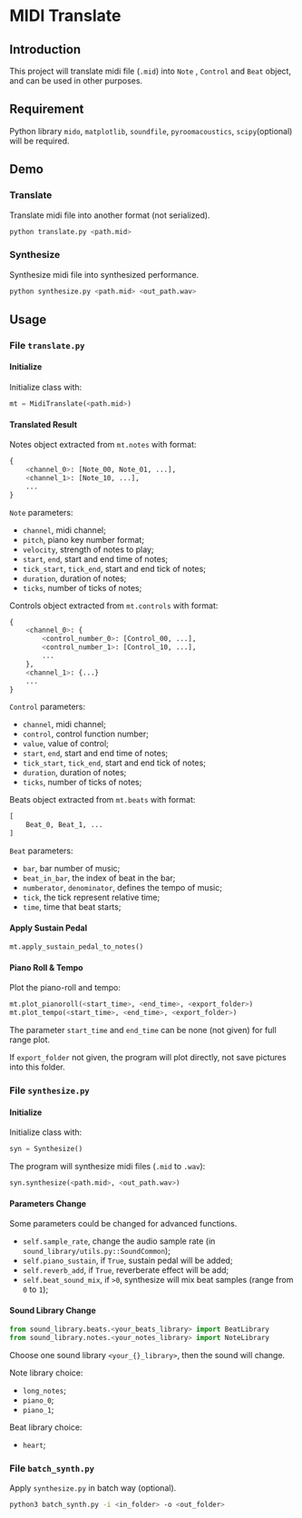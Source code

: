# MIDI  Translate

## Introduction

This project will translate midi file (`.mid`) into `Note` , `Control`  and `Beat` object, and can be used in other purposes.

## Requirement

Python library `mido`, `matplotlib`, `soundfile`, `pyroomacoustics`, `scipy`(optional) will be required.

## Demo

### Translate

Translate midi file into another format (not serialized).

```bash
python translate.py <path.mid>
```

### Synthesize

Synthesize midi file into synthesized performance.

```bash
python synthesize.py <path.mid> <out_path.wav>
```

## Usage

### File `translate.py`

#### Initialize

Initialize class with:

```python
mt = MidiTranslate(<path.mid>)
```

#### Translated Result

Notes object extracted from `mt.notes` with format:

```python
{
    <channel_0>: [Note_00, Note_01, ...],
    <channel_1>: [Note_10, ...],
    ...
}
```

`Note` parameters:

* `channel`, midi channel;
* `pitch`, piano key number format;
* `velocity`, strength of notes to play;
* `start`, `end`, start and end time of notes;
* `tick_start`, `tick_end`, start and end tick of notes;
* `duration`, duration of notes;
* `ticks`, number of ticks of notes;

Controls object extracted from `mt.controls` with format:

```python
{
    <channel_0>: {
        <control_number_0>: [Control_00, ...],
        <control_number_1>: [Control_10, ...],
        ...
    },
    <channel_1>: {...}
    ...
}
```

`Control` parameters:

* `channel`, midi channel;
* `control`, control function number;
* `value`, value of control;
* `start`, `end`, start and end time of notes;
* `tick_start`, `tick_end`, start and end tick of notes;
* `duration`, duration of notes;
* `ticks`, number of ticks of notes;

Beats object extracted from `mt.beats` with format:

```python
[
    Beat_0, Beat_1, ...
]
```

`Beat` parameters:

* `bar`, bar number of music;
* `beat_in_bar`, the index of beat in the bar;
* `numberator`, `denominator`, defines the tempo of music;
* `tick`, the tick represent relative time;
* `time`, time that beat starts;

#### Apply Sustain Pedal

```python
mt.apply_sustain_pedal_to_notes()
```

#### Piano Roll & Tempo

Plot the piano-roll and tempo:

```python
mt.plot_pianoroll(<start_time>, <end_time>, <export_folder>)
mt.plot_tempo(<start_time>, <end_time>, <export_folder>)
```

The parameter `start_time` and `end_time` can be none (not given) for full range plot.

If `export_folder` not given, the program will plot directly, not save pictures into this folder.

### File `synthesize.py`

#### Initialize

Initialize class with:

```python
syn = Synthesize()
```

The program will synthesize midi files (`.mid` to `.wav`):

```python
syn.synthesize(<path.mid>, <out_path.wav>)
```

#### Parameters Change

Some parameters could be changed for advanced functions.

* `self.sample_rate`, change the audio sample rate (in `sound_library/utils.py::SoundCommon`);
* `self.piano_sustain`, if `True`, sustain pedal will be added;
* `self.reverb_add`, if `True`, reverberate effect will be add;
* `self.beat_sound_mix`, if `>0`, synthesize will mix beat samples (range from `0` to `1`);

#### Sound Library Change

```python
from sound_library.beats.<your_beats_library> import BeatLibrary
from sound_library.notes.<your_notes_library> import NoteLibrary
```

Choose one sound library `<your_{}_library>`, then the sound will change.

Note library choice:

* `long_notes`;
* `piano_0`;
* `piano_1`;

Beat library choice:

* `heart`;

### File `batch_synth.py`

Apply `synthesize.py` in batch way (optional).

```bash
python3 batch_synth.py -i <in_folder> -o <out_folder>
```

